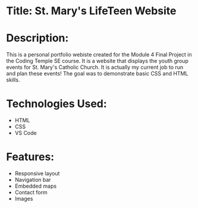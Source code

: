 # Title: St. Mary's LifeTeen Website


# Description:
This is a personal portfolio webiste created for the Module 4 Final Project in the Coding Temple SE course. It is a website that displays the youth group events for St. Mary's Catholic Church. It is actually my current job to run and plan these events! The goal was to demonstrate basic CSS and HTML skills.


# Technologies Used:
- HTML
- CSS
- VS Code

# Features:
- Responsive layout
- Navigation bar
- Embedded maps
- Contact form
- Images
